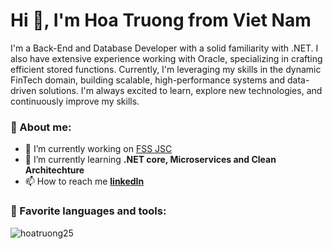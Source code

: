 <h1>Hi 👋, I'm Hoa Truong from Viet Nam</h1>
I'm a Back-End and Database Developer with a solid familiarity with .NET. I also have extensive experience working with Oracle, specializing in crafting efficient stored functions. Currently, I'm leveraging my skills in the dynamic FinTech domain, building scalable, high-performance systems and data-driven solutions. I'm always excited to learn, explore new technologies, and continuously improve my skills.

<h3>📖 About me:</h3>

- 🔭 I’m currently working on [FSS JSC](https://fss.com.vn/)
- 🌱 I’m currently learning **.NET core, Microservices and Clean Architechture**
- 📫 How to reach me **[linkedIn](https://www.linkedin.com/in/thuan-hoa-truong-330038251/)**

<h3 align="left">💫 Favorite languages and tools:</h3>
<p><img align="center" src="https://github-readme-stats.vercel.app/api/top-langs?username=hoatruong25&show_icons=true&locale=en&layout=compact" alt="hoatruong25" /></p>

